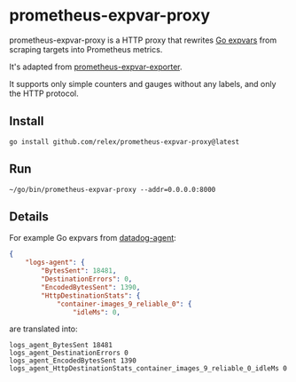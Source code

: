 
# prometheus-expvar-proxy

prometheus-expvar-proxy is a HTTP proxy that rewrites [Go expvars](https://pkg.go.dev/expvar) from scraping targets into Prometheus metrics.

It's adapted from [prometheus-expvar-exporter](blitiri.com.ar/go/prometheus-expvar-exporter).

It supports only simple counters and gauges without any labels, and only the HTTP protocol.

## Install

```
go install github.com/relex/prometheus-expvar-proxy@latest
```

## Run

```
~/go/bin/prometheus-expvar-proxy --addr=0.0.0.0:8000
```

## Details

For example Go expvars from [datadog-agent](https://docs.datadoghq.com/integrations/agent_metrics/):

```json
{
    "logs-agent": {
        "BytesSent": 18481,
        "DestinationErrors": 0,
        "EncodedBytesSent": 1390,
        "HttpDestinationStats": {
            "container-images_9_reliable_0": {
                "idleMs": 0,
```

are translated into:

```
logs_agent_BytesSent 18481
logs_agent_DestinationErrors 0
logs_agent_EncodedBytesSent 1390
logs_agent_HttpDestinationStats_container_images_9_reliable_0_idleMs 0
```
